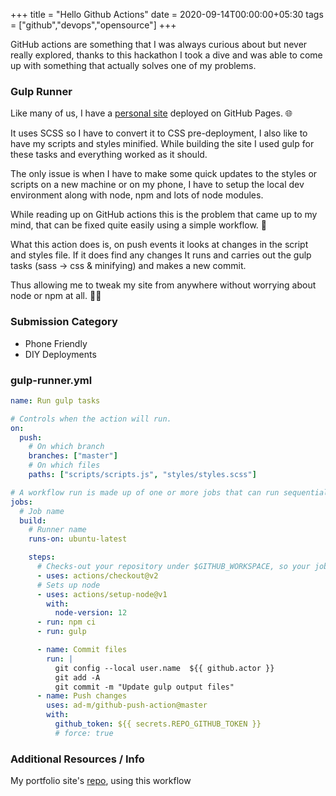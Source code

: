 +++
title = "Hello Github Actions"
date = 2020-09-14T00:00:00+05:30
tags = ["github","devops","opensource"]
+++

GitHub actions are something that I was always curious about but never really explored, thanks to this hackathon I took a dive and was able to come up with something that actually solves one of my problems.

### Gulp Runner

Like many of us, I have a [personal site](https://2kabhishek.github.io) deployed on GitHub Pages. 🌐

It uses SCSS so I have to convert it to CSS pre-deployment, I also like to have my scripts and styles minified.
While building the site I used gulp for these tasks and everything worked as it should.

The only issue is when I have to make some quick updates to the styles or scripts on a new machine or on my phone, I have to setup the local dev environment along with node, npm and lots of node modules.

While reading up on GitHub actions this is the problem that came up to my mind, that can be fixed quite easily using a simple workflow. 🤔

What this action does is, on push events it looks at changes in the script and styles file. If it does find any changes It runs and carries out the gulp tasks (sass -> css & minifying) and makes a new commit.

Thus allowing me to tweak my site from anywhere without worrying about node or npm at all. 📱😁

### Submission Category

- Phone Friendly
- DIY Deployments

### gulp-runner.yml

```yaml
name: Run gulp tasks

# Controls when the action will run.
on:
  push:
    # On which branch
    branches: ["master"]
    # On which files
    paths: ["scripts/scripts.js", "styles/styles.scss"]

# A workflow run is made up of one or more jobs that can run sequentially or in parallel
jobs:
  # Job name
  build:
    # Runner name
    runs-on: ubuntu-latest

    steps:
      # Checks-out your repository under $GITHUB_WORKSPACE, so your job can access it
      - uses: actions/checkout@v2
      # Sets up node
      - uses: actions/setup-node@v1
        with:
          node-version: 12
      - run: npm ci
      - run: gulp

      - name: Commit files
        run: |
          git config --local user.name  ${{ github.actor }}
          git add -A
          git commit -m "Update gulp output files"
      - name: Push changes
        uses: ad-m/github-push-action@master
        with:
          github_token: ${{ secrets.REPO_GITHUB_TOKEN }}
          # force: true

```

### Additional Resources / Info

My portfolio site's [repo](github.com/2kabhishek/2kabhishek.github.io), using this workflow

